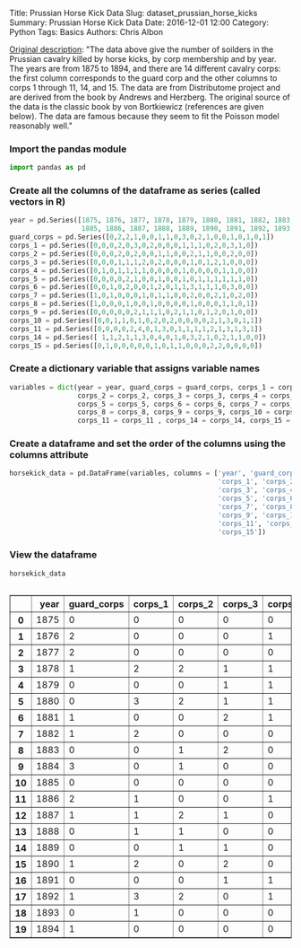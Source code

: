 Title: Prussian Horse Kick Data
Slug: dataset_prussian_horse_kicks
Summary: Prussian Horse Kick Data
Date: 2016-12-01 12:00
Category: Python
Tags: Basics
Authors: Chris Albon



[Original description](http://www.math.uah.edu/stat/data/HorseKicks.html): "The data above give the number of soilders in the Prussian cavalry killed by horse kicks, by corp membership and by year. The years are from 1875 to 1894, and there are 14 different cavalry corps: the first column corresponds to the guard corp and the other columns to corps 1 through 11, 14, and 15. The data are from Distributome project and are derived from the book by Andrews and Herzberg. The original source of the data is the classic book by von Bortkiewicz (references are given below). The data are famous because they seem to fit the Poisson model reasonably well."

### Import the pandas module


```python
import pandas as pd
```

### Create all the columns of the dataframe as series (called vectors in R)


```python
year = pd.Series([1875, 1876, 1877, 1878, 1879, 1880, 1881, 1882, 1883, 1884, 
                  1885, 1886, 1887, 1888, 1889, 1890, 1891, 1892, 1893, 1894])
guard_corps = pd.Series([0,2,2,1,0,0,1,1,0,3,0,2,1,0,0,1,0,1,0,1])
corps_1 = pd.Series([0,0,0,2,0,3,0,2,0,0,0,1,1,1,0,2,0,3,1,0])
corps_2 = pd.Series([0,0,0,2,0,2,0,0,1,1,0,0,2,1,1,0,0,2,0,0])
corps_3 = pd.Series([0,0,0,1,1,1,2,0,2,0,0,0,1,0,1,2,1,0,0,0])
corps_4 = pd.Series([0,1,0,1,1,1,1,0,0,0,0,1,0,0,0,0,1,1,0,0])
corps_5 = pd.Series([0,0,0,0,2,1,0,0,1,0,0,1,0,1,1,1,1,1,1,0])
corps_6 = pd.Series([0,0,1,0,2,0,0,1,2,0,1,1,3,1,1,1,0,3,0,0])
corps_7 = pd.Series([1,0,1,0,0,0,1,0,1,1,0,0,2,0,0,2,1,0,2,0])
corps_8 = pd.Series([1,0,0,0,1,0,0,1,0,0,0,0,1,0,0,0,1,1,0,1])
corps_9 = pd.Series([0,0,0,0,0,2,1,1,1,0,2,1,1,0,1,2,0,1,0,0])
corps_10 = pd.Series([0,0,1,1,0,1,0,2,0,2,0,0,0,0,2,1,3,0,1,1])
corps_11 = pd.Series([0,0,0,0,2,4,0,1,3,0,1,1,1,1,2,1,3,1,3,1])
corps_14 = pd.Series([ 1,1,2,1,1,3,0,4,0,1,0,3,2,1,0,2,1,1,0,0])
corps_15 = pd.Series([0,1,0,0,0,0,0,1,0,1,1,0,0,0,2,2,0,0,0,0])
```

### Create a dictionary variable that assigns variable names


```python
variables = dict(year = year, guard_corps = guard_corps, corps_1 = corps_1, 
                 corps_2 = corps_2, corps_3 = corps_3, corps_4 = corps_4, 
                 corps_5 = corps_5, corps_6 = corps_6, corps_7 = corps_7, 
                 corps_8 = corps_8, corps_9 = corps_9, corps_10 = corps_10, 
                 corps_11 = corps_11 , corps_14 = corps_14, corps_15 = corps_15)
```

### Create a dataframe and set the order of the columns using the columns attribute


```python
horsekick_data = pd.DataFrame(variables, columns = ['year', 'guard_corps', 
                                                    'corps_1', 'corps_2', 
                                                    'corps_3', 'corps_4', 
                                                    'corps_5', 'corps_6', 
                                                    'corps_7', 'corps_8', 
                                                    'corps_9', 'corps_10', 
                                                    'corps_11', 'corps_14', 
                                                    'corps_15'])
```

### View the dataframe


```python
horsekick_data
```




<div style="max-height:1000px;max-width:1500px;overflow:auto;">
<table border="1" class="dataframe">
  <thead>
    <tr style="text-align: right;">
      <th></th>
      <th>year</th>
      <th>guard_corps</th>
      <th>corps_1</th>
      <th>corps_2</th>
      <th>corps_3</th>
      <th>corps_4</th>
      <th>corps_5</th>
      <th>corps_6</th>
      <th>corps_7</th>
      <th>corps_8</th>
      <th>corps_9</th>
      <th>corps_10</th>
      <th>corps_11</th>
      <th>corps_14</th>
      <th>corps_15</th>
    </tr>
  </thead>
  <tbody>
    <tr>
      <th>0 </th>
      <td> 1875</td>
      <td> 0</td>
      <td> 0</td>
      <td> 0</td>
      <td> 0</td>
      <td> 0</td>
      <td> 0</td>
      <td> 0</td>
      <td> 1</td>
      <td> 1</td>
      <td> 0</td>
      <td> 0</td>
      <td> 0</td>
      <td> 1</td>
      <td> 0</td>
    </tr>
    <tr>
      <th>1 </th>
      <td> 1876</td>
      <td> 2</td>
      <td> 0</td>
      <td> 0</td>
      <td> 0</td>
      <td> 1</td>
      <td> 0</td>
      <td> 0</td>
      <td> 0</td>
      <td> 0</td>
      <td> 0</td>
      <td> 0</td>
      <td> 0</td>
      <td> 1</td>
      <td> 1</td>
    </tr>
    <tr>
      <th>2 </th>
      <td> 1877</td>
      <td> 2</td>
      <td> 0</td>
      <td> 0</td>
      <td> 0</td>
      <td> 0</td>
      <td> 0</td>
      <td> 1</td>
      <td> 1</td>
      <td> 0</td>
      <td> 0</td>
      <td> 1</td>
      <td> 0</td>
      <td> 2</td>
      <td> 0</td>
    </tr>
    <tr>
      <th>3 </th>
      <td> 1878</td>
      <td> 1</td>
      <td> 2</td>
      <td> 2</td>
      <td> 1</td>
      <td> 1</td>
      <td> 0</td>
      <td> 0</td>
      <td> 0</td>
      <td> 0</td>
      <td> 0</td>
      <td> 1</td>
      <td> 0</td>
      <td> 1</td>
      <td> 0</td>
    </tr>
    <tr>
      <th>4 </th>
      <td> 1879</td>
      <td> 0</td>
      <td> 0</td>
      <td> 0</td>
      <td> 1</td>
      <td> 1</td>
      <td> 2</td>
      <td> 2</td>
      <td> 0</td>
      <td> 1</td>
      <td> 0</td>
      <td> 0</td>
      <td> 2</td>
      <td> 1</td>
      <td> 0</td>
    </tr>
    <tr>
      <th>5 </th>
      <td> 1880</td>
      <td> 0</td>
      <td> 3</td>
      <td> 2</td>
      <td> 1</td>
      <td> 1</td>
      <td> 1</td>
      <td> 0</td>
      <td> 0</td>
      <td> 0</td>
      <td> 2</td>
      <td> 1</td>
      <td> 4</td>
      <td> 3</td>
      <td> 0</td>
    </tr>
    <tr>
      <th>6 </th>
      <td> 1881</td>
      <td> 1</td>
      <td> 0</td>
      <td> 0</td>
      <td> 2</td>
      <td> 1</td>
      <td> 0</td>
      <td> 0</td>
      <td> 1</td>
      <td> 0</td>
      <td> 1</td>
      <td> 0</td>
      <td> 0</td>
      <td> 0</td>
      <td> 0</td>
    </tr>
    <tr>
      <th>7 </th>
      <td> 1882</td>
      <td> 1</td>
      <td> 2</td>
      <td> 0</td>
      <td> 0</td>
      <td> 0</td>
      <td> 0</td>
      <td> 1</td>
      <td> 0</td>
      <td> 1</td>
      <td> 1</td>
      <td> 2</td>
      <td> 1</td>
      <td> 4</td>
      <td> 1</td>
    </tr>
    <tr>
      <th>8 </th>
      <td> 1883</td>
      <td> 0</td>
      <td> 0</td>
      <td> 1</td>
      <td> 2</td>
      <td> 0</td>
      <td> 1</td>
      <td> 2</td>
      <td> 1</td>
      <td> 0</td>
      <td> 1</td>
      <td> 0</td>
      <td> 3</td>
      <td> 0</td>
      <td> 0</td>
    </tr>
    <tr>
      <th>9 </th>
      <td> 1884</td>
      <td> 3</td>
      <td> 0</td>
      <td> 1</td>
      <td> 0</td>
      <td> 0</td>
      <td> 0</td>
      <td> 0</td>
      <td> 1</td>
      <td> 0</td>
      <td> 0</td>
      <td> 2</td>
      <td> 0</td>
      <td> 1</td>
      <td> 1</td>
    </tr>
    <tr>
      <th>10</th>
      <td> 1885</td>
      <td> 0</td>
      <td> 0</td>
      <td> 0</td>
      <td> 0</td>
      <td> 0</td>
      <td> 0</td>
      <td> 1</td>
      <td> 0</td>
      <td> 0</td>
      <td> 2</td>
      <td> 0</td>
      <td> 1</td>
      <td> 0</td>
      <td> 1</td>
    </tr>
    <tr>
      <th>11</th>
      <td> 1886</td>
      <td> 2</td>
      <td> 1</td>
      <td> 0</td>
      <td> 0</td>
      <td> 1</td>
      <td> 1</td>
      <td> 1</td>
      <td> 0</td>
      <td> 0</td>
      <td> 1</td>
      <td> 0</td>
      <td> 1</td>
      <td> 3</td>
      <td> 0</td>
    </tr>
    <tr>
      <th>12</th>
      <td> 1887</td>
      <td> 1</td>
      <td> 1</td>
      <td> 2</td>
      <td> 1</td>
      <td> 0</td>
      <td> 0</td>
      <td> 3</td>
      <td> 2</td>
      <td> 1</td>
      <td> 1</td>
      <td> 0</td>
      <td> 1</td>
      <td> 2</td>
      <td> 0</td>
    </tr>
    <tr>
      <th>13</th>
      <td> 1888</td>
      <td> 0</td>
      <td> 1</td>
      <td> 1</td>
      <td> 0</td>
      <td> 0</td>
      <td> 1</td>
      <td> 1</td>
      <td> 0</td>
      <td> 0</td>
      <td> 0</td>
      <td> 0</td>
      <td> 1</td>
      <td> 1</td>
      <td> 0</td>
    </tr>
    <tr>
      <th>14</th>
      <td> 1889</td>
      <td> 0</td>
      <td> 0</td>
      <td> 1</td>
      <td> 1</td>
      <td> 0</td>
      <td> 1</td>
      <td> 1</td>
      <td> 0</td>
      <td> 0</td>
      <td> 1</td>
      <td> 2</td>
      <td> 2</td>
      <td> 0</td>
      <td> 2</td>
    </tr>
    <tr>
      <th>15</th>
      <td> 1890</td>
      <td> 1</td>
      <td> 2</td>
      <td> 0</td>
      <td> 2</td>
      <td> 0</td>
      <td> 1</td>
      <td> 1</td>
      <td> 2</td>
      <td> 0</td>
      <td> 2</td>
      <td> 1</td>
      <td> 1</td>
      <td> 2</td>
      <td> 2</td>
    </tr>
    <tr>
      <th>16</th>
      <td> 1891</td>
      <td> 0</td>
      <td> 0</td>
      <td> 0</td>
      <td> 1</td>
      <td> 1</td>
      <td> 1</td>
      <td> 0</td>
      <td> 1</td>
      <td> 1</td>
      <td> 0</td>
      <td> 3</td>
      <td> 3</td>
      <td> 1</td>
      <td> 0</td>
    </tr>
    <tr>
      <th>17</th>
      <td> 1892</td>
      <td> 1</td>
      <td> 3</td>
      <td> 2</td>
      <td> 0</td>
      <td> 1</td>
      <td> 1</td>
      <td> 3</td>
      <td> 0</td>
      <td> 1</td>
      <td> 1</td>
      <td> 0</td>
      <td> 1</td>
      <td> 1</td>
      <td> 0</td>
    </tr>
    <tr>
      <th>18</th>
      <td> 1893</td>
      <td> 0</td>
      <td> 1</td>
      <td> 0</td>
      <td> 0</td>
      <td> 0</td>
      <td> 1</td>
      <td> 0</td>
      <td> 2</td>
      <td> 0</td>
      <td> 0</td>
      <td> 1</td>
      <td> 3</td>
      <td> 0</td>
      <td> 0</td>
    </tr>
    <tr>
      <th>19</th>
      <td> 1894</td>
      <td> 1</td>
      <td> 0</td>
      <td> 0</td>
      <td> 0</td>
      <td> 0</td>
      <td> 0</td>
      <td> 0</td>
      <td> 0</td>
      <td> 1</td>
      <td> 0</td>
      <td> 1</td>
      <td> 1</td>
      <td> 0</td>
      <td> 0</td>
    </tr>
  </tbody>
</table>
</div>


